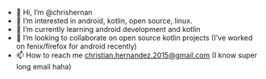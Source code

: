 - 👋 Hi, I’m @chrishernan
- 👀 I’m interested in android, kotlin, open source, linux.
- 🌱 I’m currently learning android development and kotlin
- 💞️ I’m looking to collaborate on open source kotlin projects (I've worked on fenix/firefox for android recently)
- 📫 How to reach me christian.hernandez.2015@gmail.com (I know super long email haha)

<!---
chrishernan/chrishernan is a ✨ special ✨ repository because its `README.md` (this file) appears on your GitHub profile.
You can click the Preview link to take a look at your changes.
--->
